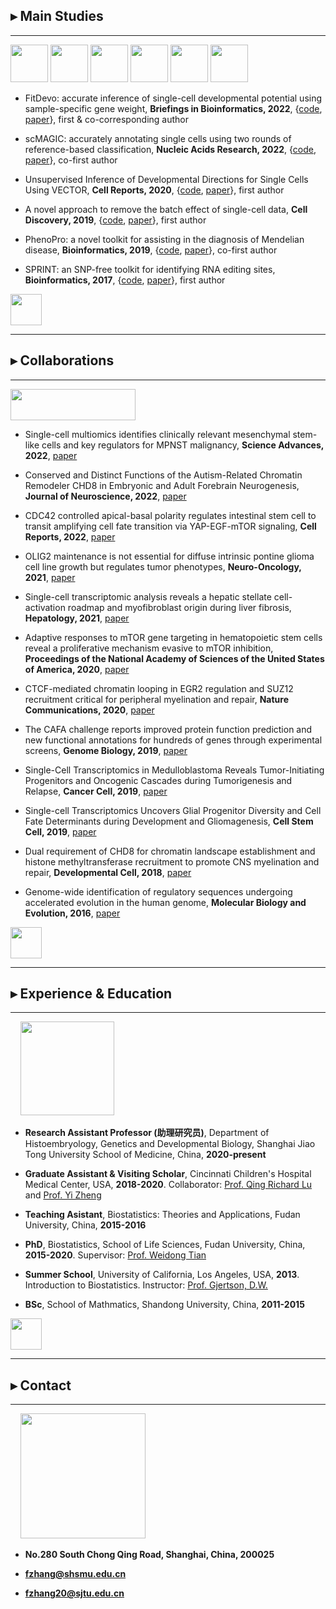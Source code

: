 ## ▸ Main Studies

---------------------------------------


<p float="left">
<img src="https://fzhang.bioinfo-lab.com/img/tools/logo_fitdevo.png" height="60">
<img src="https://fzhang.bioinfo-lab.com/img/tools/logo_scmagic.png" height="60">
<img src="https://fzhang.bioinfo-lab.com/img/tools/logo_vector.png" height="60">
<img src="https://fzhang.bioinfo-lab.com/img/tools/logo_beer.png" height="60">
<img src="https://fzhang.bioinfo-lab.com/img/tools/logo_phenopro.png" height="60">
<img src="https://fzhang.bioinfo-lab.com/img/tools/logo_sprint.png" height="60">
</p>


  * FitDevo: accurate inference of single-cell developmental potential using sample-specific gene weight, **Briefings in Bioinformatics, 2022**, {[code](https://github.com/jumphone/FitDevo), [paper](https://doi.org/10.1093/bib/bbac293)}, first & co-corresponding author

  * scMAGIC: accurately annotating single cells using two rounds of reference-based classification, **Nucleic Acids Research, 2022**, {[code](https://github.com/TianLab-Bioinfo/scMAGIC), [paper](https://doi.org/10.1093/nar/gkab1275)}, co-first author
  
  * Unsupervised Inference of Developmental Directions for Single Cells Using VECTOR, **Cell Reports, 2020**, {[code](https://github.com/jumphone/Vector), [paper](https://doi.org/10.1016/j.celrep.2020.108069)}, first author
  
  * A novel approach to remove the batch effect of single-cell data, **Cell Discovery, 2019**, {[code](https://github.com/jumphone/BEER), [paper](https://doi.org/10.1038/s41421-019-0114-x)}, first author
   
  * PhenoPro: a novel toolkit for assisting in the diagnosis of Mendelian disease, **Bioinformatics, 2019**, {[code](https://github.com/jumphone/PhenoPro), [paper](https://doi.org/10.1093/bioinformatics/btz100)}, co-first author

  * SPRINT: an SNP-free toolkit for identifying RNA editing sites, **Bioinformatics, 2017**, {[code](https://github.com/jumphone/SPRINT), [paper](https://doi.org/10.1093/bioinformatics/btx473)}, first author

<img src="https://fzhang.bioinfo-lab.com/img/white.png" height="50">

---------------------------------------

## ▸ Collaborations

---------------------------------------

<img src="https://fzhang.bioinfo-lab.com/img/colla_logo.png" width="200" height="50">

  * Single-cell multiomics identifies clinically relevant mesenchymal stem-like cells and key regulators for MPNST malignancy, **Science Advances, 2022**, [paper](https://doi.org/10.1126/sciadv.abo5442)
  
  * Conserved and Distinct Functions of the Autism-Related Chromatin Remodeler CHD8 in Embryonic and Adult Forebrain Neurogenesis, **Journal of Neuroscience, 2022**, [paper](https://doi.org/10.1523/JNEUROSCI.2400-21.2022)
  
  * CDC42 controlled apical-basal polarity regulates intestinal stem cell to transit amplifying cell fate transition via YAP-EGF-mTOR signaling, **Cell Reports, 2022**, [paper](https://doi.org/10.1016/j.celrep.2021.110009)

  * OLIG2 maintenance is not essential for diffuse intrinsic pontine glioma cell line growth but regulates tumor phenotypes, **Neuro-Oncology, 2021**, [paper](https://doi.org/10.1093/neuonc/noab016)

  * Single-cell transcriptomic analysis reveals a hepatic stellate cell-activation roadmap and myofibroblast origin during liver fibrosis, **Hepatology, 2021**, [paper](https://doi.org/10.1002/hep.31987)

  * Adaptive responses to mTOR gene targeting in hematopoietic stem cells reveal a proliferative mechanism evasive to mTOR inhibition, **Proceedings of the National Academy of Sciences of the United States of America, 2020**, [paper](https://www.pnas.org/content/118/1/e2020102118)
 
  * CTCF-mediated chromatin looping in EGR2 regulation and SUZ12 recruitment critical for peripheral myelination and repair, **Nature Communications, 2020**, [paper](https://doi.org/10.1038/s41467-020-17955-2)

  * The CAFA challenge reports improved protein function prediction and new functional annotations for hundreds of genes through experimental screens, **Genome Biology, 2019**, [paper](https://doi.org/10.1186/s13059-019-1835-8)

  * Single-Cell Transcriptomics in Medulloblastoma Reveals Tumor-Initiating Progenitors and Oncogenic Cascades during Tumorigenesis and Relapse, **Cancer Cell, 2019**, [paper](https://doi.org/10.1016/j.ccell.2019.07.009)

  * Single-cell Transcriptomics Uncovers Glial Progenitor Diversity and Cell Fate Determinants during Development and Gliomagenesis, **Cell Stem Cell, 2019**, [paper](https://doi.org/10.1016/j.stem.2019.03.006)

  * Dual requirement of CHD8 for chromatin landscape establishment and histone methyltransferase recruitment to promote CNS myelination and repair, **Developmental Cell, 2018**, [paper](https://doi.org/10.1016/j.devcel.2018.05.022)

  * Genome-wide identification of regulatory sequences undergoing accelerated evolution in the human genome, **Molecular Biology and Evolution, 2016**, [paper](https://doi.org/10.1093/molbev/msw128)

<img src="https://fzhang.bioinfo-lab.com/img/white.png" height="50">

---------------------------------------

## ▸ Experience & Education

---------------------------------------

&nbsp;&nbsp;&nbsp;&nbsp;<img src="https://fzhang.bioinfo-lab.com/img/jiaotong_logo.png" width="150">

* **Research Assistant Professor (助理研究员)**, Department of Histoembryology, Genetics and Developmental Biology, Shanghai Jiao Tong University School of Medicine, China, **2020-present**

* **Graduate Assistant & Visiting Scholar**, Cincinnati Children's Hospital Medical Center, USA, **2018-2020**. Collaborator: [Prof. Qing Richard Lu](https://www.cincinnatichildrens.org/bio/l/qing-richard-lu) and [Prof. Yi Zheng](https://www.cincinnatichildrens.org/bio/z/yi-zheng)

* **Teaching Asistant**, Biostatistics: Theories and Applications, Fudan University, China, **2015-2016**

* **PhD**, Biostatistics, School of Life Sciences, Fudan University, China, **2015-2020**. Supervisor: [Prof. Weidong Tian](https://life.fudan.edu.cn/9f/60/c31283a368480/page.htm)

* **Summer School**, University of California, Los Angeles, USA, **2013**. Introduction to Biostatistics. Instructor: [Prof. Gjertson, D.W.](https://ph.ucla.edu/faculty/gjertson)

* **BSc**, School of Mathmatics, Shandong University, China, **2011-2015** 

<img src="https://fzhang.bioinfo-lab.com/img/white.png" height="50">

---------------------------------------

## ▸ Contact

---------------------------------------

&nbsp;&nbsp;&nbsp;&nbsp;<img src="https://fzhang.bioinfo-lab.com/img/email_logo.png" width="200">

* **No.280 South Chong Qing Road, Shanghai, China, 200025**

* **fzhang@shsmu.edu.cn**

* **fzhang20@sjtu.edu.cn**
